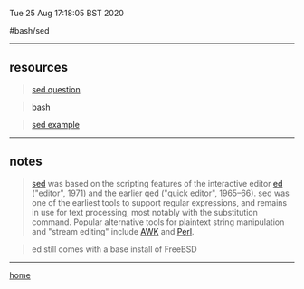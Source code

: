 Tue 25 Aug 17:18:05 BST 2020

#bash/sed

___

## resources

> [sed question](./sed-question.md)

> [bash](./bash-index.md)

> [sed example](./sed-eg.md)
___


## notes

> [sed](https://wiki.archlinux.org/index.php/Core_utilities#Essentials) was based on the scripting features of the interactive editor [ed](https://en.wikipedia.org/wiki/Ed_(text_editor)) ("editor", 1971) and the earlier qed ("quick editor", 1965–66). sed was one of the earliest tools to support regular expressions, and remains in use for text processing, most notably with the substitution command. Popular alternative tools for plaintext string manipulation and "stream editing" include [AWK](https://en.wikipedia.org/wiki/AWK) and [Perl](https://en.wikipedia.org/wiki/Perl). 

> ed still comes with a base install of FreeBSD

___

[home](./home.md)


